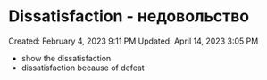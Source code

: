# Dissatisfaction - недовольство

Created: February 4, 2023 9:11 PM
Updated: April 14, 2023 3:05 PM

- show the dissatisfaction
- dissatisfaction because of defeat